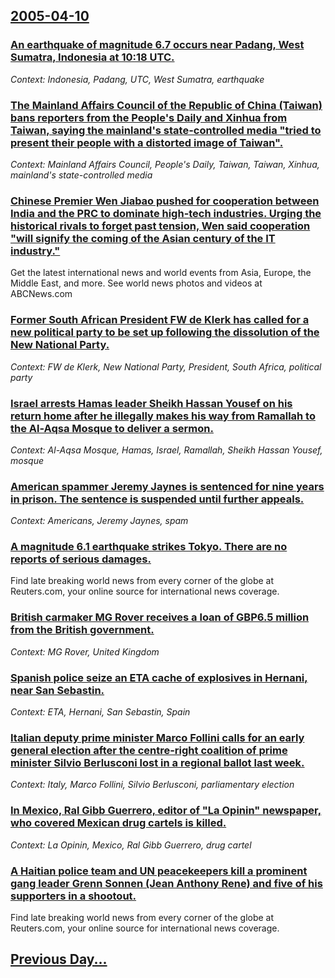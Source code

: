 ## [2005-04-10](/news/2005/04/10/index.md)

### [ An earthquake of magnitude 6.7 occurs near Padang, West Sumatra, Indonesia at 10:18 UTC. ](/news/2005/04/10/an-earthquake-of-magnitude-6-7-occurs-near-padang-west-sumatra-indonesia-at-10-18-utc.md)
_Context: Indonesia, Padang, UTC, West Sumatra, earthquake_

### [ The Mainland Affairs Council of the Republic of China (Taiwan) bans reporters from the People's Daily and Xinhua from Taiwan, saying the mainland's state-controlled media "tried to present their people with a distorted image of Taiwan". ](/news/2005/04/10/the-mainland-affairs-council-of-the-republic-of-china-taiwan-bans-reporters-from-the-people-s-daily-and-xinhua-from-taiwan-saying-the-ma.md)
_Context: Mainland Affairs Council, People's Daily, Taiwan, Taiwan, Xinhua, mainland's state-controlled media_

### [ Chinese Premier Wen Jiabao pushed for cooperation between India and the PRC to dominate high-tech industries. Urging the historical rivals to forget past tension, Wen said cooperation "will signify the coming of the Asian century of the IT industry." ](/news/2005/04/10/chinese-premier-wen-jiabao-pushed-for-cooperation-between-india-and-the-prc-to-dominate-high-tech-industries-urging-the-historical-rivals.md)
Get the latest international news and world events from Asia, Europe, the Middle East, and more. See world news photos and videos at ABCNews.com

### [ Former South African President FW de Klerk has called for a new political party to be set up following the dissolution of the New National Party. ](/news/2005/04/10/former-south-african-president-fw-de-klerk-has-called-for-a-new-political-party-to-be-set-up-following-the-dissolution-of-the-new-national.md)
_Context: FW de Klerk, New National Party, President, South Africa, political party_

### [ Israel arrests Hamas leader Sheikh Hassan Yousef on his return home after he illegally makes his way from Ramallah to the Al-Aqsa Mosque to deliver a sermon. ](/news/2005/04/10/israel-arrests-hamas-leader-sheikh-hassan-yousef-on-his-return-home-after-he-illegally-makes-his-way-from-ramallah-to-the-al-aqsa-mosque-to.md)
_Context: Al-Aqsa Mosque, Hamas, Israel, Ramallah, Sheikh Hassan Yousef, mosque_

### [ American spammer Jeremy Jaynes is sentenced for nine years in prison. The sentence is suspended until further appeals. ](/news/2005/04/10/american-spammer-jeremy-jaynes-is-sentenced-for-nine-years-in-prison-the-sentence-is-suspended-until-further-appeals.md)
_Context: Americans, Jeremy Jaynes, spam_

### [ A magnitude 6.1 earthquake strikes Tokyo. There are no reports of serious damages. ](/news/2005/04/10/a-magnitude-6-1-earthquake-strikes-tokyo-there-are-no-reports-of-serious-damages.md)
Find late breaking world news from every corner of the globe at Reuters.com, your online source for international news coverage.

### [ British carmaker MG Rover receives a loan of GBP6.5 million from the British government. ](/news/2005/04/10/british-carmaker-mg-rover-receives-a-loan-of-gbp6-5-million-from-the-british-government.md)
_Context: MG Rover, United Kingdom_

### [ Spanish police seize an ETA cache of explosives in Hernani, near San Sebastin. ](/news/2005/04/10/spanish-police-seize-an-eta-cache-of-explosives-in-hernani-near-san-sebastian.md)
_Context: ETA, Hernani, San Sebastin, Spain_

### [ Italian deputy prime minister Marco Follini calls for an early general election after the centre-right coalition of prime minister Silvio Berlusconi lost in a regional ballot last week. ](/news/2005/04/10/italian-deputy-prime-minister-marco-follini-calls-for-an-early-general-election-after-the-centre-right-coalition-of-prime-minister-silvio-b.md)
_Context: Italy, Marco Follini, Silvio Berlusconi, parliamentary election_

### [ In Mexico, Ral Gibb Guerrero, editor of "La Opinin" newspaper, who covered Mexican drug cartels is killed. ](/news/2005/04/10/in-mexico-raul-gibb-guerrero-editor-of-la-opinion-newspaper-who-covered-mexican-drug-cartels-is-killed.md)
_Context: La Opinin, Mexico, Ral Gibb Guerrero, drug cartel_

### [ A Haitian police team and UN peacekeepers kill a prominent gang leader Grenn Sonnen (Jean Anthony Rene) and five of his supporters in a shootout. ](/news/2005/04/10/a-haitian-police-team-and-un-peacekeepers-kill-a-prominent-gang-leader-grenn-sonnen-jean-anthony-rene-and-five-of-his-supporters-in-a-sho.md)
Find late breaking world news from every corner of the globe at Reuters.com, your online source for international news coverage.

## [Previous Day...](/news/2005/04/9/index.md)

